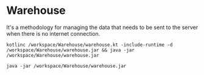 # Warehouse
It's a methodology for managing the data that needs to be sent to the server when there is no internet connection.


```
kotlinc /workspace/Warehouse/warehouse.kt -include-runtime -d /workspace/Warehouse/warehouse.jar && java -jar /workspace/Warehouse/warehouse.jar

java -jar /workspace/Warehouse/warehouse.jar
```
